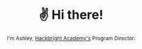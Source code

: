 <h1 align="center">
  ✌️ Hi there!
</h1>
<p align="center"><sub>I'm Ashley, <a href="https://hackbrightacademy.com">Hackbright Academy's</a> Program Director.</sub></p>

